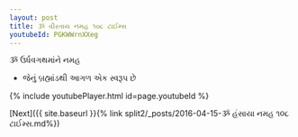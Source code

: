```yaml
---
layout: post
title: ૐ વીરતાય નમહ ૧૦૮ ટાઈમ્સ
youtubeId: PGKWWrnXXeg
---
```

 
 
 ૐ ઉર્ધવગથમાંને નમહ  
 
 -  જેનું બ્રહ્માંડથી આગળ એક સ્વરૂપ છે 
 
  
 
  
 
 
 
 
 
 


{% include youtubePlayer.html id=page.youtubeId %}
 
[Next]({{ site.baseurl }}{% link  split2/_posts/2016-04-15-ૐ હંસાયા નમહ ૧૦૮ ટાઈમ્સ.md%})
 
